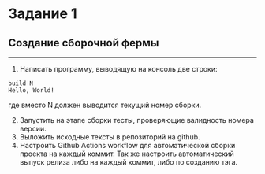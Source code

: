 # Задание 1
## Создание сборочной фермы

---

1. Написать программу, выводящую на консоль две строки:

```
build N
Hello, World!
```

где вместо N должен выводится текущий номер сборки. 

2. Запустить на этапе сборки тесты, проверяющие валидность номера версии. 
3. Выложить исходные тексты в репозиторий на github.
4. Настроить Github Actions workflow для автоматической сборки проекта на каждый коммит. Так же настроить автоматический выпуск релиза либо на каждый коммит, либо по созданию тэга.

